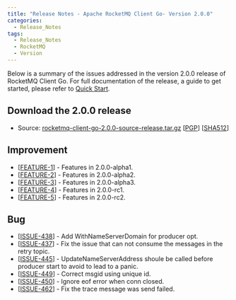 ```yaml
---
title: "Release Notes - Apache RocketMQ Client Go- Version 2.0.0"
categories:
  - Release_Notes
tags:
  - Release_Notes
  - RocketMQ
  - Version
---
```


Below is a summary of the issues addressed in the version 2.0.0 release of RocketMQ Client Go. For full documentation of the release, a guide to get started, please refer to [Quick Start](https://github.com/apache/rocketmq-client-go).


<h2> Download the 2.0.0 release</h2>
    
* Source: [rocketmq-client-go-2.0.0-source-release.tar.gz](https://www.apache.org/dyn/closer.cgi?path=rocketmq/rocketmq-client-go/2.0.0/rocketmq-client-go-2.0.0-source-release.tar.gz) [[PGP](https://www.apache.org/dist/rocketmq/rocketmq-client-go/2.0.0/rocketmq-client-go-2.0.0-source-release.tar.gz.asc)] [[SHA512](https://www.apache.org/dist/rocketmq/rocketmq-client-go/2.0.0/rocketmq-client-go-2.0.0-source-release.tar.gz.sha512)]

## Improvement
<ul>
<li>[<a href='https://github.com/apache/rocketmq-client-go/pulls?q=is%3Apr+is%3Aclosed+milestone%3ANative-0.9.0'>FEATURE-1</a>] -  Features in 2.0.0-alpha1.
</li>
<li>[<a href='https://github.com/apache/rocketmq-client-go/pulls?q=is%3Apr+is%3Aclosed+milestone%3ANative-2.0.0-alpha2'>FEATURE-2</a>] -  Features in 2.0.0-alpha2.
</li>
<li>[<a href='https://github.com/apache/rocketmq-client-go/pulls?q=is%3Apr+is%3Aclosed+milestone%3ANative-2.0.0-alpha3'>FEATURE-3</a>] -  Features in 2.0.0-alpha3.
</li>
<li>[<a href='https://github.com/apache/rocketmq-client-go/pulls?q=is%3Apr+is%3Aclosed+milestone%3A2.0.0-RC1'>FEATURE-4</a>] -  Features in 2.0.0-rc1.
</li>
<li>[<a href='https://github.com/apache/rocketmq-client-go/pulls?q=is%3Apr+is%3Aclosed+milestone%3A2.0.0-RC2'>FEATURE-5</a>] -  Features in 2.0.0-rc2.
</li>
</ul>

## Bug
<ul>
<li>[<a href='https://github.com/apache/rocketmq-client-go/pull/438'>ISSUE-438</a>] -  Add WithNameServerDomain for producer opt. 
</li>
<li>[<a href='https://github.com/apache/rocketmq-client-go/pull/437'>ISSUE-437</a>] -  Fix the issue that can not consume the messages in the retry topic.
</li>
<li>[<a href='https://github.com/apache/rocketmq-client-go/pull/445'>ISSUE-445</a>] -  UpdateNameServerAddress shoule be called before producer start to avoid to lead to a panic.
</li>
<li>[<a href='https://github.com/apache/rocketmq-client-go/pull/449'>ISSUE-449</a>] -  Correct msgid using unique id.
</li>
<li>[<a href='https://github.com/apache/rocketmq-client-go/pull/450'>ISSUE-450</a>] -  Ignore eof error when conn closed.
</li>
<li>[<a href='https://github.com/apache/rocketmq-client-go/pull/462'>ISSUE-462</a>] -  Fix the trace message was send failed.
</li>
</ul>